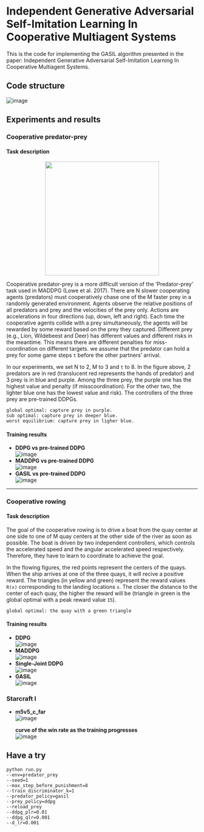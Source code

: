 # Independent Generative Adversarial Self-Imitation Learning In Cooperative Multiagent Systems

This is the code for implementing the GASIL algorithm presented in the paper: Independent Generative Adversarial Self-Imitation Learning In Cooperative Multiagent Systems. 

## Code structure
![image](https://raw.githubusercontent.com/tjuHaoXiaotian/GASIL/master/files/img/structure.png)

## Experiments and results
### Cooperative predator-prey

#### Task description
<center><img width = '300' height ='300' src ="https://raw.githubusercontent.com/tjuHaoXiaotian/GASIL/master/files/img/predator-prey.png"/></center>

Cooperative predator-prey is a more difficult version of the ’Predator-prey’ task used in MADDPG (Lowe et al. 2017). There are N slower cooperating agents (predators) must cooperatively chase one of the M faster prey in a randomly generated environment. Agents observe the relative positions of all predators and prey and the velocities of the prey only. Actions are accelerations in four directions (up, down, left and right). Each time the cooperative agents collide with a prey simultaneously, the agents will be rewarded by some reward based on the prey they captured. Different prey (e.g., Lion, Wildebeest
and Deer) has different values and different risks in the meantime. This means there are different penalties for miss-coordination on different targets. we assume that the predator can hold a prey for some game steps `t` before the other partners’ arrival.

In our experiments, we set N to 2, M to 3 and `t` to 8. In the figure above, 2 predators are in red (translucent red represents the hands of predator) and 3 prey is in blue and purple. Among the three prey, the purple one has the highest value and penalty (if misscoordination). For the other two, the lighter blue one has the lowest value and risk). The controllers of the three prey are pre-trained DDPGs. 

```
global optimal: capture prey in purple.
sub optimal: capture prey in deeper blue.
worst equilibrium: capture prey in ligher blue.
```
#### Training results  
 
- **DDPG vs pre-trained DDPG**    
 ![image](https://raw.githubusercontent.com/tjuHaoXiaotian/GASIL/master/files/gif/cooperative_predator_prey_ddpg.gif)
- **MADDPG vs pre-trained DDPG**   
![image](https://raw.githubusercontent.com/tjuHaoXiaotian/GASIL/master/files/gif/cooperative_predator_prey_maddpg.gif)
- **GASIL vs pre-trained DDPG**    
![image](https://raw.githubusercontent.com/tjuHaoXiaotian/GASIL/master/files/gif/cooperative_predator_prey_IGASIL.gif)
---


### Cooperative rowing 

#### Task description

The goal of the cooperative rowing is to drive a boat from the quay center at one side to one of M quay centers at the other side of the river as soon as possible. The boat is driven by two independent controllers, which controls the accelerated speed and the angular accelerated speed respectively. Therefore, they have to learn to
coordinate to achieve the goal.

In the flowing figures, the red points represent the centers of the quays. When the ship arrives at one of the three quays, it will recive a positive reward. The triangles (in yellow and green) represent
the reward values `R(x)` corresponding to the landing locations
`x`. The closer the distance to the center of each quay, the higher the reward will be (triangle in green is the global optimal with a peak reward
value `15`).

```
global optimal: the quay with a green triangle
```

#### Training results 

- **DDPG**    
 ![image](https://raw.githubusercontent.com/tjuHaoXiaotian/GASIL/master/files/gif/cooperative_rowing_ddpg.gif)
- **MADDPG**   
![image](https://raw.githubusercontent.com/tjuHaoXiaotian/GASIL/master/files/gif/cooperative_rowing_maddpg.gif)
- **Single-Joint DDPG**   
![image](https://raw.githubusercontent.com/tjuHaoXiaotian/GASIL/master/files/gif/cooperative_rowing_single_ddpg.gif)
- **GASIL**    
![image](https://raw.githubusercontent.com/tjuHaoXiaotian/GASIL/master/files/gif/cooperative_rowing_IGASIL.gif)

### Starcraft I
- **m5v5_c_far**  
![image](https://raw.githubusercontent.com/tjuHaoXiaotian/GASIL/master/files/gif/m5v5.gif)

    **curve of the win rate as the training progresses**   
![image](https://raw.githubusercontent.com/tjuHaoXiaotian/GASIL/master/files/img/win_rate.png)

## Have a try
```
python run.py
--env=predator_prey 
--seed=1
--max_step_before_punishment=8
--train_discriminator_k=1  
--predator_policy=gasil
--prey_policy=ddpg
--reload_prey
--ddpg_plr=0.01
--ddpg_qlr=0.001
--d_lr=0.001 
```

